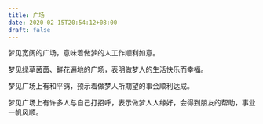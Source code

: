 ```yaml
---
title: 广场
date: 2020-02-15T20:54:12+08:00
draft: false
---
```


梦见宽阔的广场，意味着做梦的人工作顺利如意。


梦见绿草茵茵、鲜花遍地的广场，表明做梦人的生活快乐而幸福。


梦见广场上有和平鸽，预示着做梦人所期望的事会顺利达成。


梦见广场上有许多人与自己打招呼，表示做梦人人缘好，会得到朋友的帮助，事业一帆风顺。

